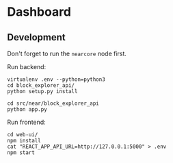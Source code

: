 # Dashboard

## Development

Don't forget to run the `nearcore` node first.

Run backend:

    virtualenv .env --python=python3
    cd block_explorer_api/
    python setup.py install

    cd src/near/block_explorer_api
    python app.py

Run frontend:

    cd web-ui/
    npm install
    cat "REACT_APP_API_URL=http://127.0.0.1:5000" > .env
    npm start


